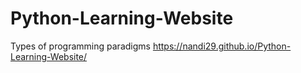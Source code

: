 # Python-Learning-Website
Types of programming paradigms
https://nandi29.github.io/Python-Learning-Website/
